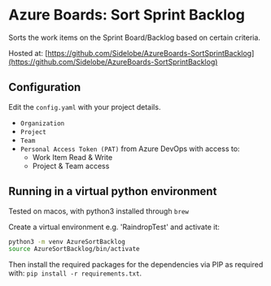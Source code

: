 # Azure Boards: Sort Sprint Backlog

Sorts the work items on the Sprint Board/Backlog based on certain criteria.

Hosted at: [https://github.com/Sidelobe/AzureBoards-SortSprintBacklog](https://github.com/Sidelobe/AzureBoards-SortSprintBacklog)

## Configuration
Edit the `config.yaml` with your project details.

- `Organization`
- `Project`
- `Team`
- `Personal Access Token (PAT)` from Azure DevOps with access to:
    - Work Item Read & Write
    - Project & Team access

## Running in a virtual python environment
Tested on macos, with python3 installed through `brew`

Create a virtual environment e.g. 'RaindropTest' and activate it:

```bash
python3 -m venv AzureSortBacklog
source AzureSortBacklog/bin/activate
```

Then install the required packages for the dependencies via PIP as required with: `pip install -r requirements.txt`.